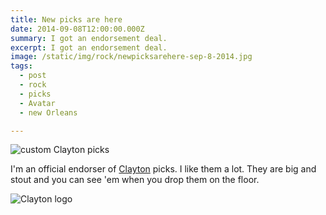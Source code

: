 ```yaml
---
title: New picks are here
date: 2014-09-08T12:00:00.000Z
summary: I got an endorsement deal.
excerpt: I got an endorsement deal.
image: /static/img/rock/newpicksarehere-sep-8-2014.jpg
tags:
  - post 
  - rock
  - picks
  - Avatar
  - new Orleans

---
```


![custom Clayton picks](/static/img/rock/newpicksarehere-sep-8-2014.jpg "custom Clayton picks")

I'm an official endorser of [Clayton](https://claytonusa.com) picks. I like them a lot. They are big and stout and you can see 'em when you drop them on the floor.

![Clayton logo](/static/img/rock/clayton_logo1.png "Clayton logo")